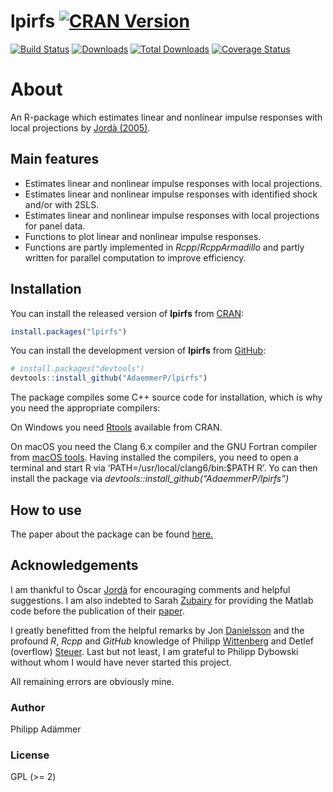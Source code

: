 
<!-- README.md is generated from README.Rmd. Please edit that file -->

# lpirfs [![CRAN Version](https://www.r-pkg.org/badges/version/lpirfs)](https://CRAN.R-project.org/package=lpirfs)

[![Build
Status](https://travis-ci.com/AdaemmerP/lpirfs.svg)](https://travis-ci.com/AdaemmerP/lpirfs)
[![Downloads](https://cranlogs.r-pkg.org/badges/lpirfs)](https://CRAN.R-project.org/package=lpirfs)
[![Total
Downloads](https://cranlogs.r-pkg.org/badges/grand-total/lpirfs?color=orange)](https://CRAN.R-project.org/package=lpirfs)
[![Coverage
Status](https://codecov.io/gh/adaemmerp/lpirfs/graph/badge.svg)](https://codecov.io/github/adaemmerp/lpirfs?branch=master)

# About

An R-package which estimates linear and nonlinear impulse responses with
local projections by [Jordà
(2005)](https://www.aeaweb.org/articles?id=10.1257/0002828053828518).

## Main features

  - Estimates linear and nonlinear impulse responses with local
    projections.
  - Estimates linear and nonlinear impulse responses with identified
    shock and/or with 2SLS.
  - Estimates linear and nonlinear impulse responses with local
    projections for panel data.
  - Functions to plot linear and nonlinear impulse responses.
  - Functions are partly implemented in *Rcpp*/*RcppArmadillo* and
    partly written for parallel computation to improve efficiency.

## Installation

You can install the released version of **lpirfs** from
[CRAN](https://CRAN.R-project.org):

``` r
install.packages("lpirfs")
```

You can install the development version of **lpirfs** from
[GitHub](https://github.com/):

``` r
# install.packages("devtools")
devtools::install_github("AdaemmerP/lpirfs")
```

The package compiles some C++ source code for installation, which is why
you need the appropriate compilers:

On Windows you need
[Rtools](https://cran.r-project.org/bin/windows/Rtools/) available from
CRAN.

On macOS you need the Clang 6.x compiler and the GNU Fortran compiler
from [macOS tools](https://cran.r-project.org/bin/macosx/tools/). Having
installed the compilers, you need to open a terminal and start R via
‘PATH=/usr/local/clang6/bin:$PATH R’. Yo can then install the package
via *devtools::install\_github(“AdaemmerP/lpirfs”)*

## How to use

The paper about the package can be found
[here.](https://papers.ssrn.com/sol3/papers.cfm?abstract_id=3489976)

## Acknowledgements

I am thankful to Òscar
[Jordà](https://sites.google.com/site/oscarjorda/) for encouraging
comments and helpful suggestions. I am also indebted to Sarah
[Zubairy](https://sites.google.com/site/sarahzubairy/) for providing the
Matlab code before the publication of their
[paper](https://www.journals.uchicago.edu/doi/10.1086/696277).

I greatly benefitted from the helpful remarks by Jon
[Danielsson](http://www.systemicrisk.ac.uk/people/jon-danielsson) and
the profound *R*, *Rcpp* and *GitHub* knowledge of Philipp
[Wittenberg](https://github.com/wittenberg) and Detlef (overflow)
[Steuer](https://github.com/dsteuer). Last but not least, I am grateful
to Philipp Dybowski without whom I would have never started this
project.

All remaining errors are obviously mine.

### Author

Philipp Adämmer

### License

GPL (\>= 2)
